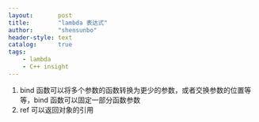 ```yaml
---
layout:       post
title:        "lambda 表达式"
author:       "shensunbo"
header-style: text
catalog:      true
tags:
    - lambda
    - C++ insight
---
```


1. bind 函数可以将多个参数的函数转换为更少的参数，或者交换参数的位置等等，bind 函数可以固定一部分函数参数
2. ref 可以返回对象的引用